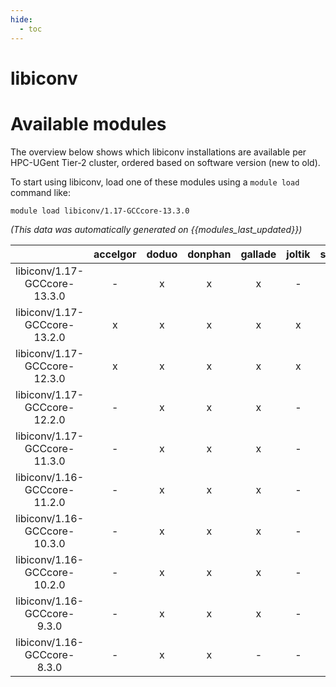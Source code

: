 ```yaml
---
hide:
  - toc
---
```


libiconv
========

# Available modules


The overview below shows which libiconv installations are available per HPC-UGent Tier-2 cluster, ordered based on software version (new to old).

To start using libiconv, load one of these modules using a `module load` command like:

```shell
module load libiconv/1.17-GCCcore-13.3.0
```

*(This data was automatically generated on {{modules_last_updated}})*  

| |accelgor|doduo|donphan|gallade|joltik|shinx|skitty|
| :---: | :---: | :---: | :---: | :---: | :---: | :---: | :---: |
|libiconv/1.17-GCCcore-13.3.0|-|x|x|x|-|x|x|
|libiconv/1.17-GCCcore-13.2.0|x|x|x|x|x|x|x|
|libiconv/1.17-GCCcore-12.3.0|x|x|x|x|x|x|x|
|libiconv/1.17-GCCcore-12.2.0|-|x|x|x|-|x|-|
|libiconv/1.17-GCCcore-11.3.0|-|x|x|x|-|x|-|
|libiconv/1.16-GCCcore-11.2.0|-|x|x|x|-|-|-|
|libiconv/1.16-GCCcore-10.3.0|-|x|x|x|-|-|-|
|libiconv/1.16-GCCcore-10.2.0|-|x|x|x|-|-|-|
|libiconv/1.16-GCCcore-9.3.0|-|x|x|x|-|-|-|
|libiconv/1.16-GCCcore-8.3.0|-|x|x|-|-|-|-|
